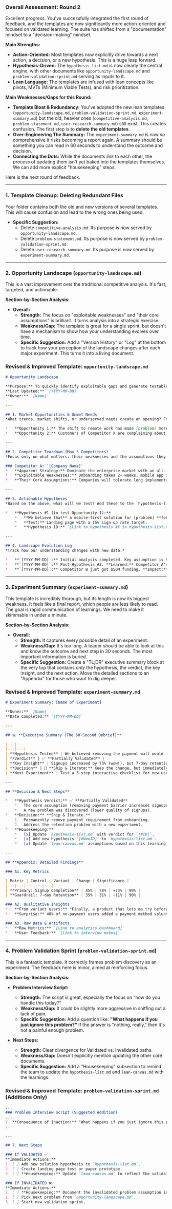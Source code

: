 ### **Overall Assessment: Round 2**

Excellent progress. You've successfully integrated the first round of feedback, and the templates are now significantly more action-oriented and focused on validated learning. The suite has shifted from a "documentation" mindset to a "decision-making" mindset.

**Main Strengths:**

* **Action-Oriented:** Most templates now explicitly drive towards a next action, a decision, or a new hypothesis. This is a huge leap forward.
* **Hypothesis-Driven:** The `hypothesis-list.md` is now clearly the central engine, with other documents like `opportunity-landscape.md` and `problem-validation-sprint.md` serving as inputs to it.
* **Lean Language:** The templates are infused with lean concepts like pivots, MVTs (Minimum Viable Tests), and risk prioritization.

**Main Weaknesses/Gaps for this Round:**

* **Template Bloat & Redundancy:** You've adopted the new lean templates (`opportunity-landscape.md`, `problem-validation-sprint.md`, `experiment-summary.md`) but the old, heavier ones (`competitive-analysis.md`, `problem-statement.md`, `user-research-summary.md`) still exist. This creates confusion. The first step is to **delete the old templates**.
* **Over-Engineering The Summary:** The `experiment-summary.md` is now so comprehensive it risks becoming a report again. A summary should be something you can read in 60 seconds to understand the outcome and decision.
* **Connecting the Dots:** While the documents *link* to each other, the *process* of updating them isn't yet baked into the templates themselves. We can add more explicit "housekeeping" steps.

Here is the next round of feedback.

---

### **1. Template Cleanup: Deleting Redundant Files**

Your folder contains both the old and new versions of several templates. This will cause confusion and lead to the wrong ones being used.

* **Specific Suggestion:**
  * Delete `competitive-analysis.md`. Its purpose is now served by `opportunity-landscape.md`.
  * Delete `problem-statement.md`. Its purpose is now served by `problem-validation-sprint.md`.
  * Delete `user-research-summary.md`. Its purpose is now served by `experiment-summary.md`.

---

### **2. Opportunity Landscape (`opportunity-landscape.md`)**

This is a vast improvement over the traditional competitive analysis. It's fast, targeted, and actionable.

**Section-by-Section Analysis:**

* **Overall:**
  * **Strength:** The focus on "exploitable weaknesses" and "their core assumptions" is brilliant. It turns analysis into a strategic exercise.
  * **Weakness/Gap:** The template is great for a single sprint, but doesn't have a mechanism to show how your understanding evolves over time.
  * **Specific Suggestion:** Add a "Version History" or "Log" at the bottom to track how your perception of the landscape changes after each major experiment. This turns it into a living document.

### **Revised & Improved Template: `opportunity-landscape.md`**

```markdown
# Opportunity Landscape

**Purpose:** To quickly identify exploitable gaps and generate testable hypotheses. Focus on speed and action over exhaustive detail.
**Last Updated:** `[YYYY-MM-DD]`
**Owner:** `[Name]`

---

## 1. Market Opportunities & Unmet Needs
*What trends, market shifts, or underserved needs create an opening? Focus on public customer complaints. (Max 2 hours)*

*   **Opportunity 1:** The shift to remote work has made [problem] more acute for [customer segment].
*   **Opportunity 2:** Customers of Competitor X are complaining about their new pricing model on Twitter/Reddit.

---

## 2. Competitor Teardown (Max 3 Competitors)
*Focus only on what matters: their weaknesses and the assumptions they rely on. (Max 1 hour per competitor)*

### Competitor A: `[Company Name]`
*   **Apparent Strategy:** Dominate the enterprise market with an all-in-one, complex solution.
*   **Exploitable Weaknesses:** Onboarding takes 2+ weeks; mobile app is an afterthought (2.3 stars).
*   **Their Core Assumptions:** Companies will tolerate long implementation; the buyer is not the end-user.

---

## 3. Actionable Hypotheses
*Based on the above, what will we test? Add these to the `hypothesis-list.md`.*

*   **Hypothesis #1 (to test Opportunity 1):**
    *   **We believe that** a mobile-first solution for [problem] **for** remote teams frustrated with Competitor A **will achieve** high engagement.
    *   **Test:** Landing page with a 15% sign-up rate target.
    *   **Hypothesis ID:** `[Link to Hypothesis #X in hypothesis-list.md]`

---

## 4. Landscape Evolution Log
*Track how our understanding changes with new data.*

*   **`[YYYY-MM-DD]`:** Initial analysis completed. Key assumption is that Competitor A is slow to react.
*   **`[YYYY-MM-DD]`:** Post-Hypothesis #3. **Learned:** Competitor A's customers are more locked-in than we thought. Our "easy switching" assumption is invalid. We need to target new customers, not poach.
*   **`[YYYY-MM-DD]`:** Competitor B just got $50M funding. **Impact:** They are now a primary threat. Our "under the radar" advantage is gone.
```

---

### **3. Experiment Summary (`experiment-summary.md`)**

This template is incredibly thorough, but its length is now its biggest weakness. It feels like a final report, which people are less likely to read. The goal is rapid communication of learnings. We need to make it skimmable in under a minute.

**Section-by-Section Analysis:**

* **Overall:**
  * **Strength:** It captures every possible detail of an experiment.
  * **Weakness/Gap:** It's too long. A leader should be able to look at this and know the outcome and next step in 30 seconds. The most important information is buried.
  * **Specific Suggestion:** Create a "TL;DR" executive summary block at the very top that contains *only* the hypothesis, the verdict, the key insight, and the next action. Move the detailed sections to an "Appendix" for those who want to dig deeper.

### **Revised & Improved Template: `experiment-summary.md`**

```markdown
# Experiment Summary: [Name of Experiment]

**Owner:** `[Name]`
**Date Completed:** `[YYYY-MM-DD]`

---

## 📊 **Executive Summary (The 60-Second Debrief)**

| | |
|---|---|
| **Hypothesis Tested** | We believed removing the payment wall would increase signups by 50%. `[Link to #ID]` |
| **Verdict** | ✅ **Partially Validated** |
| **Key Insight** | Signups increased by 73% (wow!), but 7-day retention dropped by 11%. We traded quantity for quality. |
| **Decision** | 🚀 **Ship & Iterate:** Keep the change, but immediately launch a new experiment to fix the retention drop. |
| **Next Experiment** | Test a 3-step interactive checklist for new users to improve activation and retention. `[Link to #NewID]` |

---

## **Decision & Next Steps**

*   **Hypothesis Verdict:** ✅ **Partially Validated**
    *   The core assumption (removing payment barrier increases signups) was correct.
    *   A new problem was discovered (lower quality of signups).
*   **Decision:** **Ship & Iterate.**
    1.  Permanently remove payment requirement from onboarding.
    2.  Address the retention problem with a new experiment.
*   **Housekeeping:**
    *   [x] Update `hypothesis-list.md` with verdict for `[#ID]`.
    *   [x] Add new hypothesis `[#NewID]` to `hypothesis-list.md`.
    *   [x] Update `lean-canvas.md` assumptions based on this learning.

---

## **Appendix: Detailed Findings**

### A1. Key Metrics

| Metric | Control | Variant | Change | Significance |
|---|---|---|---|---|
| **Primary: Signup Completion** | 45% | 78% | +73% | 99% |
| **Guardrail: 7-day Retention** | 35% | 31% | -11% | 90% |

### A2. Qualitative Insights
*   **From variant users:** "Finally, a product that lets me try before asking for my card."
*   **Surprise:** 40% of no-payment users added a payment method voluntarily when they hit a premium feature gate.

### A3. Raw Data & Artifacts
*   **Raw Metrics:** `[Link to analytics dashboard]`
*   **User Feedback:** `[Link to interview notes]`
```

---

### **4. Problem Validation Sprint (`problem-validation-sprint.md`)**

This is a fantastic template. It correctly frames problem discovery as an experiment. The feedback here is minor, aimed at reinforcing focus.

**Section-by-Section Analysis:**

* **Problem Interview Script:**
  * **Strength:** The script is great, especially the focus on "how do you handle this today?"
  * **Weakness/Gap:** It could be slightly more aggressive in sniffing out a lack of pain.
  * **Specific Suggestion:** Add a question like: **"What happens if you just ignore this problem?"** If the answer is "nothing, really," then it's not a painful enough problem.

* **Next Steps:**
  * **Strength:** Clear divergence for Validated vs. Invalidated paths.
  * **Weakness/Gap:** Doesn't explicitly mention updating the other core documents.
  * **Specific Suggestion:** Add a "Housekeeping" subsection to remind the team to update the `hypothesis-list.md` and `lean-canvas.md` with the learnings.

### **Revised & Improved Template: `problem-validation-sprint.md` (Additions Only)**

```markdown
...
### Problem Interview Script (Suggested Addition)
...
7. **Consequence of Inaction:** "What happens if you just ignore this problem and do nothing?" *(Listen for real consequences vs. minor annoyance).*
...

---

## 7. Next Steps

### If VALIDATED ✅
**Immediate Actions:**
1. [ ] Add new solution hypothesis to `hypothesis-list.md`.
2. [ ] Create landing page test or paper prototype.
3. [ ] **Housekeeping:** Update `lean-canvas.md` to reflect the validated problem.

### If INVALIDATED ❌
**Immediate Actions:**
1. [ ] **Housekeeping:** Document the invalidated problem assumption in the `hypothesis-list.md` Learning Library.
2. [ ] Pick next problem from `opportunity-landscape.md`.
3. [ ] Start new validation sprint.
```

